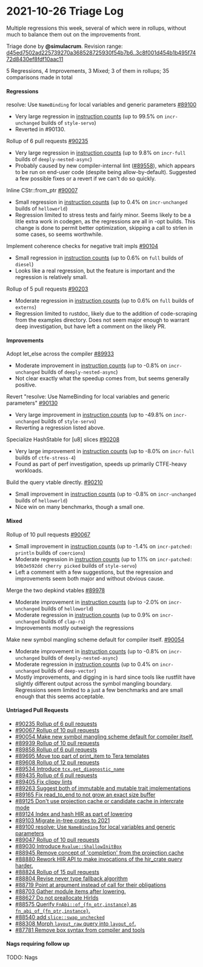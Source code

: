 # 2021-10-26 Triage Log

Multiple regressions this week, several of which were in rollups, without much
to balance them out on the improvements front.

Triage done by **@simulacrum**.
Revision range: [d45ed7502ad225739270a368528725930f54b7b6..3c8f001d454b1b495f7472d8430ef8fdf10aac11](https://perf.rust-lang.org/?start=d45ed7502ad225739270a368528725930f54b7b6&end=3c8f001d454b1b495f7472d8430ef8fdf10aac11&absolute=false&stat=instructions%3Au)

5 Regressions, 4 Improvements, 3 Mixed; 3 of them in rollups;
35 comparisons made in total

#### Regressions

resolve: Use `NameBinding` for local variables and generic parameters [#89100](https://github.com/rust-lang/rust/issues/89100)
- Very large regression in [instruction counts](https://perf.rust-lang.org/compare.html?start=42983a28ab3c70728da7a9b932b667c978dd898d&end=6162529a01473bbb2427fa27354cbafc3c514eee&stat=instructions:u) (up to 99.5% on `incr-unchanged` builds of `style-servo`)
- Reverted in #90130.

Rollup of 6 pull requests [#90235](https://github.com/rust-lang/rust/issues/90235)
- Very large regression in [instruction counts](https://perf.rust-lang.org/compare.html?start=ed08a67566d7d1d9dd2ad928ff21c23e841a4345&end=00d5e42e776da900049fe19087bc9b0057ec70cd&stat=instructions:u) (up to 9.8% on `incr-full` builds of `deeply-nested-async`)
- Probably caused by new compiler-internal lint
  ([#89558](https://github.com/rust-lang/rust/pull/89558)), which appears to be
  run on end-user code (despite being allow-by-default). Suggested a few
  possible fixes or a revert if we can't do so quickly.

Inline CStr::from_ptr [#90007](https://github.com/rust-lang/rust/issues/90007)
- Small regression in [instruction counts](https://perf.rust-lang.org/compare.html?start=01198792a608b05e624b0127e76dd0753057016c&end=514b3877956dc594823106b66c164f8cdbc8b3da&stat=instructions:u) (up to 0.4% on `incr-unchanged` builds of `helloworld`)
- Regression limited to stress tests and fairly minor. Seems likely to be a
  litle extra work in codegen, as the regressions are all in -opt builds. This
  change is done to permit better optimization, skipping a call to strlen in
  some cases, so seems worthwhile.

Implement coherence checks for negative trait impls [#90104](https://github.com/rust-lang/rust/issues/90104)
- Small regression in [instruction counts](https://perf.rust-lang.org/compare.html?start=55ccbd090d96ec3bb28dbcb383e65bbfa3c293ff&end=aa5740c715001f981515ed46faaddebf67cb9539&stat=instructions:u) (up to 0.6% on `full` builds of `diesel`)
- Looks like a real regression, but the feature is important and the regression
  is relatively small.

Rollup of 5 pull requests [#90203](https://github.com/rust-lang/rust/issues/90203)
- Moderate regression in [instruction counts](https://perf.rust-lang.org/compare.html?start=aa5740c715001f981515ed46faaddebf67cb9539&end=91b931926fd49fc97d1e39f2b8206abf1d77ce7d&stat=instructions:u) (up to 0.6% on `full` builds of `externs`)
- Regression limited to rustdoc, likely due to the addition of code-scraping
  from the examples directory. Does not seem major enough to warrant deep
  investigation, but have left a comment on the likely PR.


#### Improvements

Adopt let_else across the compiler [#89933](https://github.com/rust-lang/rust/issues/89933)
- Moderate improvement in [instruction counts](https://perf.rust-lang.org/compare.html?start=c2452de12046850b8d4c00ce361569b24ad3ad8d&end=1af55d19c7a9189374d89472f97dc119659bb67e&stat=instructions:u) (up to -0.8% on `incr-unchanged` builds of `deeply-nested-async`)
- Not clear exactly what the speedup comes from, but seems generally positive.

Revert "resolve: Use NameBinding for local variables and generic parameters" [#90130](https://github.com/rust-lang/rust/issues/90130)
- Very large improvement in [instruction counts](https://perf.rust-lang.org/compare.html?start=e015ef5b2633960e7653b744d7a1c3d1d336313a&end=547a6ffee0cf4da9929a9e3d49546dc87d607735&stat=instructions:u) (up to -49.8% on `incr-unchanged` builds of `style-servo`)
- Reverting a regression listed above.

Specialize HashStable for [u8] slices [#90208](https://github.com/rust-lang/rust/issues/90208)
- Very large improvement in [instruction counts](https://perf.rust-lang.org/compare.html?start=a99c9d6518690023914abdbaad572634f857c4c2&end=bdcb52851231dc14bc6a7915dc62528cae7b8137&stat=instructions:u) (up to -8.0% on `incr-full` builds of `ctfe-stress-4`)
- Found as part of perf investigation, speeds up primarily CTFE-heavy workloads.

Build the query vtable directly. [#90210](https://github.com/rust-lang/rust/issues/90210)
- Small improvement in [instruction counts](https://perf.rust-lang.org/compare.html?start=41d8c94d454f23239715a6433df79e46df8bce04&end=28d0e75269ad092662fef27f44c6aa029c376d49&stat=instructions:u) (up to -0.8% on `incr-unchanged` builds of `helloworld`)
- Nice win on many benchmarks, though a small one.


#### Mixed

Rollup of 10 pull requests [#90067](https://github.com/rust-lang/rust/issues/90067)
- Small improvement in [instruction counts](https://perf.rust-lang.org/compare.html?start=1af55d19c7a9189374d89472f97dc119659bb67e&end=42983a28ab3c70728da7a9b932b667c978dd898d&stat=instructions:u) (up to -1.4% on `incr-patched: println` builds of `coercions`)
- Moderate regression in [instruction counts](https://perf.rust-lang.org/compare.html?start=1af55d19c7a9189374d89472f97dc119659bb67e&end=42983a28ab3c70728da7a9b932b667c978dd898d&stat=instructions:u) (up to 1.1% on `incr-patched: b9b3e592dd cherry picked` builds of `style-servo`)
- Left a comment with a few suggestions, but the regression and improvements
  seem both major and without obvious cause.

Merge the two depkind vtables [#89978](https://github.com/rust-lang/rust/issues/89978)
- Moderate improvement in [instruction counts](https://perf.rust-lang.org/compare.html?start=3d71e749a244890cd370d49963e747cf92f4a037&end=efd0483949496b067cd5f7569d1b28cd3d5d3c72&stat=instructions:u) (up to -2.0% on `incr-unchanged` builds of `helloworld`)
- Moderate regression in [instruction counts](https://perf.rust-lang.org/compare.html?start=3d71e749a244890cd370d49963e747cf92f4a037&end=efd0483949496b067cd5f7569d1b28cd3d5d3c72&stat=instructions:u) (up to 0.9% on `incr-unchanged` builds of `clap-rs`)
- Improvements mostly outweigh the regressions


Make new symbol mangling scheme default for compiler itself. [#90054](https://github.com/rust-lang/rust/issues/90054)
- Moderate improvement in [instruction counts](https://perf.rust-lang.org/compare.html?start=514b3877956dc594823106b66c164f8cdbc8b3da&end=a3f7c4db0373aa077f86cdd1bf11122845d3b65a&stat=instructions:u) (up to -0.8% on `incr-unchanged` builds of `deeply-nested-async`)
- Moderate regression in [instruction counts](https://perf.rust-lang.org/compare.html?start=514b3877956dc594823106b66c164f8cdbc8b3da&end=a3f7c4db0373aa077f86cdd1bf11122845d3b65a&stat=instructions:u) (up to 0.4% on `incr-unchanged` builds of `deep-vector`)
- Mostly improvements, and digging in is hard since tools like rustfilt have
  slightly different output across the symbol mangling boundary. Regressions
  seem limited to a just a few benchmarks and are small enough that this seems
  acceptable.

#### Untriaged Pull Requests

- [#90235 Rollup of 6 pull requests](https://github.com/rust-lang/rust/pull/90235)
- [#90067 Rollup of 10 pull requests](https://github.com/rust-lang/rust/pull/90067)
- [#90054 Make new symbol mangling scheme default for compiler itself.](https://github.com/rust-lang/rust/pull/90054)
- [#89939 Rollup of 10 pull requests](https://github.com/rust-lang/rust/pull/89939)
- [#89858 Rollup of 6 pull requests](https://github.com/rust-lang/rust/pull/89858)
- [#89695 Move top part of print_item to Tera templates](https://github.com/rust-lang/rust/pull/89695)
- [#89608 Rollup of 12 pull requests](https://github.com/rust-lang/rust/pull/89608)
- [#89534 Introduce `tcx.get_diagnostic_name`](https://github.com/rust-lang/rust/pull/89534)
- [#89435 Rollup of 6 pull requests](https://github.com/rust-lang/rust/pull/89435)
- [#89405 Fix clippy lints](https://github.com/rust-lang/rust/pull/89405)
- [#89263 Suggest both of immutable and mutable trait implementations](https://github.com/rust-lang/rust/pull/89263)
- [#89165 Fix read_to_end to not grow an exact size buffer](https://github.com/rust-lang/rust/pull/89165)
- [#89125 Don't use projection cache or candidate cache in intercrate mode](https://github.com/rust-lang/rust/pull/89125)
- [#89124 Index and hash HIR as part of lowering](https://github.com/rust-lang/rust/pull/89124)
- [#89103 Migrate in-tree crates to 2021](https://github.com/rust-lang/rust/pull/89103)
- [#89100 resolve: Use `NameBinding` for local variables and generic parameters](https://github.com/rust-lang/rust/pull/89100)
- [#89047 Rollup of 10 pull requests](https://github.com/rust-lang/rust/pull/89047)
- [#89030 Introduce `Rvalue::ShallowInitBox`](https://github.com/rust-lang/rust/pull/89030)
- [#88945 Remove concept of 'completion' from the projection cache](https://github.com/rust-lang/rust/pull/88945)
- [#88880 Rework HIR API to make invocations of the hir_crate query harder.](https://github.com/rust-lang/rust/pull/88880)
- [#88824 Rollup of 15 pull requests](https://github.com/rust-lang/rust/pull/88824)
- [#88804 Revise never type fallback algorithm](https://github.com/rust-lang/rust/pull/88804)
- [#88719 Point at argument instead of call for their obligations](https://github.com/rust-lang/rust/pull/88719)
- [#88703 Gather module items after lowering.](https://github.com/rust-lang/rust/pull/88703)
- [#88627 Do not preallocate HirIds](https://github.com/rust-lang/rust/pull/88627)
- [#88575 Querify `FnAbi::of_{fn_ptr,instance}` as `fn_abi_of_{fn_ptr,instance}`.](https://github.com/rust-lang/rust/pull/88575)
- [#88540 add `slice::swap_unchecked`](https://github.com/rust-lang/rust/pull/88540)
- [#88308 Morph `layout_raw` query into `layout_of`.](https://github.com/rust-lang/rust/pull/88308)
- [#87781 Remove box syntax from compiler and tools](https://github.com/rust-lang/rust/pull/87781)

#### Nags requiring follow up

TODO: Nags

